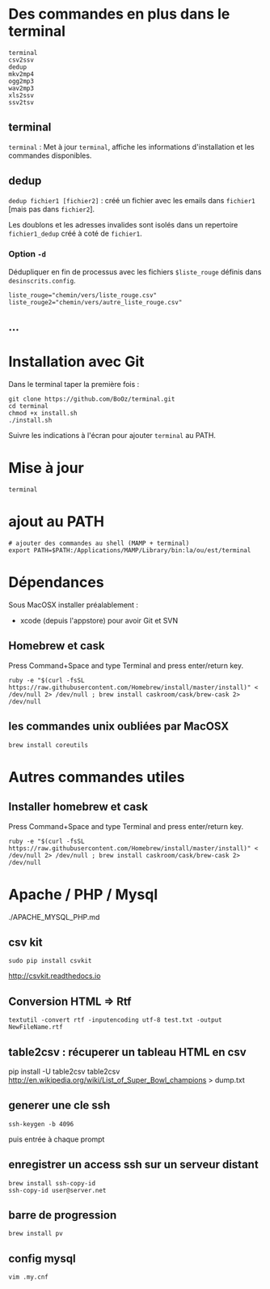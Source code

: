 # Des commandes en plus dans le terminal

```
terminal
csv2ssv
dedup
mkv2mp4
ogg2mp3
wav2mp3
xls2ssv
ssv2tsv
```

## terminal

`terminal` : Met à jour `terminal`, affiche les informations d'installation et les commandes disponibles. 

## dedup

`dedup fichier1 [fichier2]` : créé un fichier avec les emails dans `fichier1` [mais pas dans `fichier2`]. 

Les doublons et les adresses invalides sont isolés dans un repertoire `fichier1_dedup` créé à coté de `fichier1`.

### Option `-d`
Dédupliquer en fin de processus avec les fichiers `$liste_rouge` définis dans `desinscrits.config`.

```
liste_rouge="chemin/vers/liste_rouge.csv"
liste_rouge2="chemin/vers/autre_liste_rouge.csv"
```


## ...


# Installation avec Git

Dans le terminal taper la première fois :
```
git clone https://github.com/BoOz/terminal.git
cd terminal
chmod +x install.sh
./install.sh
```

Suivre les indications à l'écran pour ajouter `terminal` au PATH.

# Mise à jour 
```
terminal
```

# ajout au PATH
```
# ajouter des commandes au shell (MAMP + terminal)
export PATH=$PATH:/Applications/MAMP/Library/bin:la/ou/est/terminal
```

# Dépendances

Sous MacOSX installer préalablement :
- xcode (depuis l'appstore) pour avoir Git et SVN

## Homebrew et cask
Press Command+Space and type Terminal and press enter/return key.
```
ruby -e "$(curl -fsSL https://raw.githubusercontent.com/Homebrew/install/master/install)" < /dev/null 2> /dev/null ; brew install caskroom/cask/brew-cask 2> /dev/null
```

## les commandes unix oubliées par MacOSX
`brew install coreutils`

# Autres commandes utiles

## Installer homebrew et cask
Press Command+Space and type Terminal and press enter/return key.
```
ruby -e "$(curl -fsSL https://raw.githubusercontent.com/Homebrew/install/master/install)" < /dev/null 2> /dev/null ; brew install caskroom/cask/brew-cask 2> /dev/null
```

# Apache / PHP / Mysql
./APACHE_MYSQL_PHP.md

## csv kit
```
sudo pip install csvkit
```
http://csvkit.readthedocs.io


## Conversion HTML => Rtf
```
textutil -convert rtf -inputencoding utf-8 test.txt -output NewFileName.rtf
```

## table2csv : récuperer un tableau HTML en csv
pip install -U table2csv
table2csv http://en.wikipedia.org/wiki/List_of_Super_Bowl_champions > dump.txt

## generer une cle ssh
```
ssh-keygen -b 4096
```
puis entrée à chaque prompt

## enregistrer un access ssh sur un serveur distant
```
brew install ssh-copy-id
ssh-copy-id user@server.net
```

## barre de progression
```
brew install pv
```
## config mysql
`vim .my.cnf`


